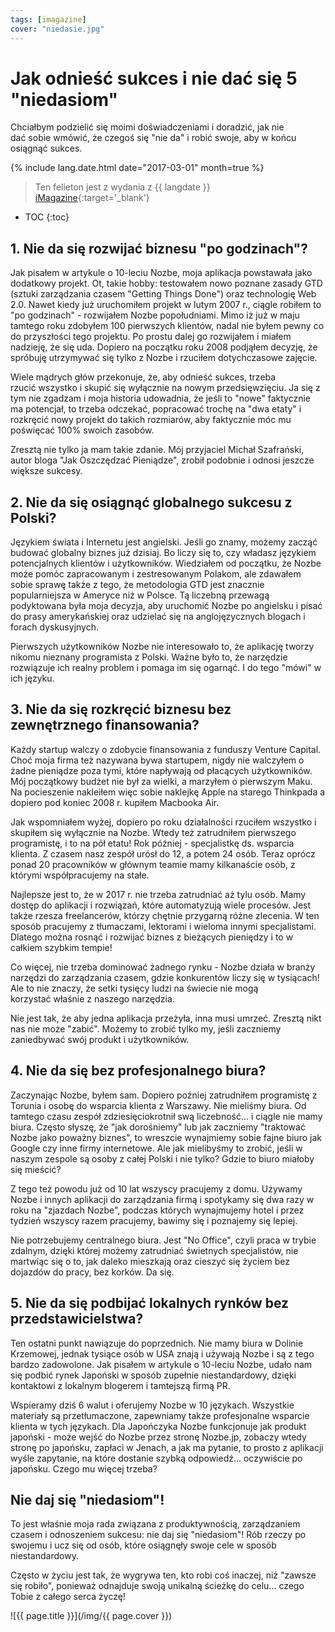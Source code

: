 ```yaml
---
tags: [imagazine]
cover: "niedasie.jpg"
---
```



# Jak odnieść sukces i nie dać się 5 "niedasiom"

Chciałbym podzielić się moimi doświadczeniami i doradzić, jak nie dać sobie wmówić, że czegoś się "nie da" i robić swoje, aby w końcu osiągnąć sukces.

<!--More-->

{% include lang.date.html date="2017-03-01" month=true %}

> Ten felieton jest z wydania z {{ langdate }} [iMagazine](https://imagazine.pl){:target='_blank'}

* TOC
{:toc}

## 1. Nie da się rozwijać biznesu "po godzinach"?

Jak pisałem w artykule o 10-leciu Nozbe, moja aplikacja powstawała jako dodatkowy projekt. Ot, takie hobby: testowałem nowo poznane zasady GTD (sztuki zarządzania czasem "Getting Things Done") oraz technologię Web 2.0. Nawet kiedy już uruchomiłem projekt w lutym 2007 r., ciągle robiłem to "po godzinach" - rozwijałem Nozbe popołudniami. Mimo iż już w maju tamtego roku zdobyłem 100 pierwszych klientów, nadal nie byłem pewny co do przyszłości tego projektu. Po prostu dalej go rozwijałem i miałem nadzieję, że się uda. Dopiero na początku roku 2008 podjąłem decyzję, że spróbuję utrzymywać się tylko z Nozbe i rzuciłem  dotychczasowe zajęcie.

Wiele mądrych głów przekonuje, że, aby odnieść sukces, trzeba rzucić wszystko i skupić się wyłącznie na nowym przedsięwzięciu. Ja się z tym nie zgadzam i moja historia udowadnia, że jeśli to "nowe" faktycznie ma potencjał, to trzeba odczekać, popracować trochę na "dwa etaty" i rozkręcić nowy projekt do takich rozmiarów, aby faktycznie móc mu poświęcać 100% swoich zasobów.

Zresztą nie tylko ja mam takie zdanie. Mój przyjaciel Michał Szafrański, autor bloga "Jak Oszczędzać Pieniądze", zrobił podobnie i odnosi jeszcze większe sukcesy.

## 2. Nie da się osiągnąć globalnego sukcesu z Polski?

Językiem świata i Internetu jest angielski. Jeśli go znamy, możemy zacząć budować globalny biznes już dzisiaj. Bo liczy się to, czy władasz językiem potencjalnych klientów i użytkowników. Wiedziałem od początku, że Nozbe może pomóc zapracowanym i zestresowanym Polakom, ale zdawałem sobie sprawę także z tego, że metodologia GTD jest znacznie popularniejsza w Ameryce niż w Polsce. Tą liczebną przewagą podyktowana była moja decyzja, aby uruchomić Nozbe po angielsku i pisać do prasy amerykańskiej oraz udzielać się na anglojęzycznych blogach i forach dyskusyjnych.

Pierwszych użytkowników Nozbe nie interesowało to, że aplikację tworzy nikomu nieznany programista z Polski. Ważne było to, że narzędzie rozwiązuje ich realny problem i pomaga im się ogarnąć. I do tego "mówi" w ich języku.

## 3. Nie da się rozkręcić biznesu bez zewnętrznego finansowania?

Każdy startup walczy o zdobycie finansowania z funduszy Venture Capital. Choć moja firma też nazywana bywa startupem, nigdy nie walczyłem o żadne pieniądze poza tymi, które napływają od płacących użytkowników. Mój początkowy budżet nie był za wielki, a marzyłem o pierwszym Maku. Na pocieszenie nakleiłem więc sobie naklejkę Apple na starego Thinkpada a dopiero pod koniec 2008 r. kupiłem Macbooka Air.

Jak wspomniałem wyżej, dopiero po roku działalności rzuciłem wszystko i skupiłem się wyłącznie na Nozbe. Wtedy też zatrudniłem pierwszego programistę, i to na pół etatu! Rok później - specjalistkę ds. wsparcia klienta. Z czasem nasz zespół urósł do 12, a potem 24 osób. Teraz oprócz ponad 20 pracowników w głównym teamie mamy kilkanaście osób, z którymi współpracujemy na stałe.

Najlepsze jest to, że w 2017 r. nie trzeba zatrudniać aż tylu osób. Mamy dostęp do aplikacji i rozwiązań, które automatyzują wiele procesów. Jest także rzesza freelancerów, którzy chętnie przygarną różne zlecenia. W ten sposób pracujemy z tłumaczami, lektorami i wieloma innymi specjalistami. Dlatego można rosnąć i rozwijać biznes z bieżących pieniędzy i to w całkiem szybkim tempie!

Co więcej, nie trzeba dominować żadnego rynku - Nozbe działa w branży narzędzi do zarządzania czasem, gdzie konkurentów liczy się w tysiącach! Ale to nie znaczy, że setki tysięcy ludzi na świecie nie mogą korzystać właśnie z naszego narzędzia.

Nie jest tak, że aby jedna aplikacja przeżyła, inna musi umrzeć. Zresztą nikt nas nie może "zabić". Możemy to zrobić tylko my, jeśli zaczniemy zaniedbywać swój produkt i użytkowników.

## 4. Nie da się bez profesjonalnego biura?

Zaczynając Nozbe, byłem sam. Dopiero poźniej zatrudniłem programistę z Torunia i osobę do wsparcia klienta z Warszawy. Nie mieliśmy biura. Od tamtego czasu zespół zdziesięciokrotnił swą liczebność... i ciągle nie mamy biura. Często słyszę, że "jak dorośniemy" lub jak zaczniemy "traktować Nozbe jako poważny biznes", to wreszcie wynajmiemy sobie fajne biuro jak Google czy inne firmy internetowe. Ale jak mielibyśmy to zrobić, jeśli w naszym zespole są osoby z całej Polski i nie tylko? Gdzie to biuro miałoby się mieścić?

Z tego też powodu już od 10 lat wszyscy pracujemy z domu. Używamy Nozbe i innych aplikacji do zarządzania firmą i spotykamy się dwa razy w roku na "zjazdach Nozbe", podczas których wynajmujemy hotel i przez tydzień wszyscy razem pracujemy, bawimy się i poznajemy się lepiej.

Nie potrzebujemy centralnego biura. Jest "No Office", czyli praca w trybie zdalnym, dzięki której możemy zatrudniać świetnych specjalistów, nie martwiąc się o to, jak daleko mieszkają oraz cieszyć się życiem bez dojazdów do pracy, bez korków. Da się.

## 5. Nie da się podbijać lokalnych rynków bez przedstawicielstwa?

Ten ostatni punkt nawiązuje do poprzednich. Nie mamy biura w Dolinie Krzemowej, jednak tysiące osób w USA znają i używają Nozbe i są z tego bardzo zadowolone. Jak pisałem w artykule o 10-leciu Nozbe, udało nam się podbić rynek Japoński w sposób zupełnie niestandardowy, dzięki kontaktowi z lokalnym blogerem i tamtejszą firmą PR.

Wspieramy dziś 6 walut i oferujemy Nozbe w 10 językach. Wszystkie materiały są przetłumaczone, zapewniamy także profesjonalne wsparcie klienta w tych językach. Dla Japończyka Nozbe funkcjonuje jak produkt japoński - może wejść do Nozbe przez stronę Nozbe.jp, zobaczy wtedy stronę po japońsku, zapłaci w Jenach, a jak ma pytanie, to prosto z aplikacji wyśle zapytanie, na które dostanie szybką odpowiedź... oczywiście po japońsku. Czego mu więcej trzeba?

## Nie daj się "niedasiom"!

To jest właśnie moja rada związana z produktywnością, zarządzaniem czasem i odnoszeniem sukcesu: nie daj się "niedasiom"! Rób rzeczy po swojemu i ucz się od osób, które osiągnęły swoje cele w sposób niestandardowy.

Często w życiu jest tak, że wygrywa ten, kto robi coś inaczej, niż "zawsze się robiło", ponieważ odnajduje swoją unikalną ścieżkę do celu... czego Tobie z całego serca życzę!











![{{ page.title }}](/img/{{ page.cover }})

[n]: https://nozbe.com/pl/?a=mike